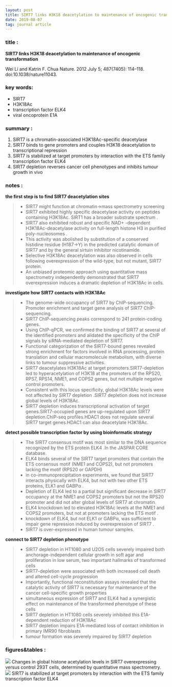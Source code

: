 ```yaml
---
layout: post
title: SIRT7 links H3K18 deacetylation to maintenance of oncogenic transformation
date: 2019-08-07
tag: journal article
---
```


### title :
**SIRT7 links H3K18 deacetylation to maintenance of oncogenic transformation**

  Wei Li and Katrin F. Chua
  Nature. 2012 July 5; 487(7405): 114–118. doi:10.1038/nature11043.

### key words:
- SIRT7
- H3K18Ac
- transcription factor ELK4
- viral oncoprotein E1A

### summary :
1. SIRT7 is a chromatin-associated H3K18Ac-specific deacetylase
2. SIRT7 binds to gene promoters and couples H3K18 deacetylation to transcriptional repression
3. SIRT7 is stabilized at target promoters by interaction with the ETS family transcription factor ELK4
4. SIRT7 depletion reverses cancer cell phenotypes and inhibits tumour growth in vivo

### notes :
**the first step is to find SIRT7 deacetylation sites**
>* SIRT7 might function at chromatin→mass spectrometry screening
>* SIRT7 exhibited highly specific deacetylase activity on peptides containing H3K18Ac.  SIRT1 has a broader substrate spectrum .
>* SIRT7 also exhibited robust and specific NAD+ -dependent H3K18Ac-deacetylase activity on full-length histone H3 in purified poly-nucleosomes .
>* This activity was abolished by substitution of a conserved histidine residue (H187→Y) in the predicted catalytic domain of SIRT7 and by the general sirtuin inhibitor nicotinamide.
>* Selective H3K18Ac deacetylation was also observed in cells following overexpression of the wild-type, but not mutant, SIRT7 protein.
>* An unbiased proteomic approach using quantitative mass spectrometry independently demonstrated that SIRT7 overexpression induces a dramatic depletion of H3K18Ac in cells.

**investigate how SIRT7 contacts with H3K18Ac**
>* The genome-wide occupancy of SIRT7 by ChIP-sequencing. Promoter enrichment and target gene analysis of SIRT7 ChIP-sequencing.
>* SIRT7 ChIP-sequencing peaks correspond to 241 protein-coding genes.
>* Using ChIP-qPCR, we confirmed the binding of SIRT7 at several of the identified promoters and alidated the specificity of the ChIP signals by siRNA-mediated depletion of SIRT7.
>* Functional categorization of the SIRT7-bound genes revealed strong enrichment for factors involved in RNA processing, protein translation and cellular macromolecule metabolism, with diverse links to tumour suppressive activities.
>* SIRT7 deacetylates H3K18Ac at target promoters.SIRT7-depletion led to hyperacetylation of H3K18 at the promoters of the RPS20, RPS7, RPS14, NME1, and COPS2 genes, but not multiple negative control promoters.
>* Consistent with this locus specificity, global H3K18Ac levels were not affected by SIRT7 depletion .SIRT7 depletion does not increase global levels of H3K18Ac.
>* SIRT7 depletion induces transcriptional activation of target genes.SIRT7-occupied genes are up-regulated upon SIRT7 depletion.ChIP-seq profiles.HDAC1 does not regulate several SIRT7 target genes.HDAC1 can also deacetylate H3K18Ac.

**detect possible transcription factor by using bioinformatic strategy**
>* The SIRT7 consensus motif was most similar to the DNA sequence recognized by the ETS protein ELK4 .In the JASPAR CORE database.
>* ELK4 binds several of the SIRT7 target promoters that contain the ETS consensus motif (NME1 and COPS2), but not promoters lacking the motif (RPS20 or GAPDH)
>* in co-immunoprecipitation experiments, we found that SIRT7 interacts physically with ELK4, but not with two other ETS proteins, ELK1 and GABPα .
>* Depletion of ELK4 led to a partial but significant decrease in SIRT7 occupancy at the NME1 and COPS2 promoters but not the RPS20 promoter and did not alter global levels of SIRT7 at chromatin.
>* ELK4 knockdown led to elevated H3K18Ac levels at the NME1 and COPS2 promoters, but not at promoters lacking the ETS motif .
>* knockdown of ELK4, but not ELK1 or GABPα, was sufficient to impair gene repression induced by overexpression of SIRT7 .
>* SIRT7 is over-expressed in human tumour samples.

**connect to SIRT7 depletion phenotype**
>* SIRT7 depletion in HT1080 and U2OS cells severely impaired both anchorage-independent cellular growth in soft agar and proliferation in low serum, two important hallmarks of transformed cells
>* SIRT7-depletion were associated with both increased cell death and altered cell-cycle progression
>* Importantly, functional reconstitution assays revealed that the catalytic activity of SIRT7 is necessary for maintenance of the cancer cell-specific growth properties
>* simultaneous expression of SIRT7 and ELK4 had a synergistic effect on maintenance of the transformed phenotype of these cells
>* SIRT7 depletion in HT1080 cells severely inhibited this E1A-dependent reduction of H3K18Ac
>* SIRT7 depletion impairs E1A-mediated loss of contact inhibition in primary IMR90 fibroblasts
>* tumour formation was severely impaired by SIRT7 depletion

### figures&tables :
<img src='https://i.loli.net/2019/08/07/tPSlCkfy4NE5dVx.png'>
Changes in global histone acetylation levels in SIRT7 overexpressing versus control 293T cells, determined by quantitative mass spectrometry.

<img src='https://i.loli.net/2019/08/07/zDlmteRfCbrKsT9.png'>
SIRT7 is stabilized at target promoters by interaction with the ETS family transcription factor ELK4
